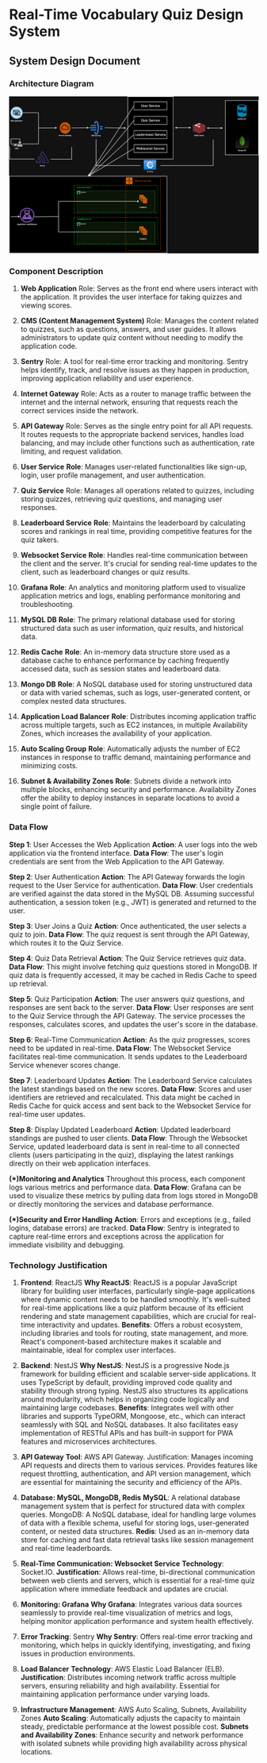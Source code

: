 # Real-Time Vocabulary Quiz Design System

## System Design Document
### Architecture Diagram
![Architecture Diagram](./architecture_diagram.png)

### Component Description
1. **Web Application**
Role: Serves as the front end where users interact with the application. It provides the user interface for taking quizzes and viewing scores.

2. **CMS (Content Management System)**
Role: Manages the content related to quizzes, such as questions, answers, and user guides. It allows administrators to update quiz content without needing to modify the application code.

3. **Sentry**
Role: A tool for real-time error tracking and monitoring. Sentry helps identify, track, and resolve issues as they happen in production, improving application reliability and user experience.

4. **Internet Gateway**
Role: Acts as a router to manage traffic between the internet and the internal network, ensuring that requests reach the correct services inside the network.

5. **API Gateway**
Role: Serves as the single entry point for all API requests. It routes requests to the appropriate backend services, handles load balancing, and may include other functions such as authentication, rate limiting, and request validation.

6. **User Service**
**Role**: Manages user-related functionalities like sign-up, login, user profile management, and user authentication.

7. **Quiz Service**
Role: Manages all operations related to quizzes, including storing quizzes, retrieving quiz questions, and managing user responses.

8. **Leaderboard Service**
**Role**: Maintains the leaderboard by calculating scores and rankings in real time, providing competitive features for the quiz takers.

9. **Websocket Service**
**Role**: Handles real-time communication between the client and the server. It's crucial for sending real-time updates to the client, such as leaderboard changes or quiz results.

10. **Grafana**
**Role**: An analytics and monitoring platform used to visualize application metrics and logs, enabling performance monitoring and troubleshooting.

11. **MySQL DB**
**Role**: The primary relational database used for storing structured data such as user information, quiz results, and historical data.

12. **Redis Cache**
**Role**: An in-memory data structure store used as a database cache to enhance performance by caching frequently accessed data, such as session states and leaderboard data.

13. **Mongo DB**
**Role**: A NoSQL database used for storing unstructured data or data with varied schemas, such as logs, user-generated content, or complex nested data structures.

14. **Application Load Balancer**
**Role**: Distributes incoming application traffic across multiple targets, such as EC2 instances, in multiple Availability Zones, which increases the availability of your application.

15. **Auto Scaling Group**
**Role**: Automatically adjusts the number of EC2 instances in response to traffic demand, maintaining performance and minimizing costs.

16. **Subnet & Availability Zones**
**Role**: Subnets divide a network into multiple blocks, enhancing security and performance. Availability Zones offer the ability to deploy instances in separate locations to avoid a single point of failure.

### Data Flow
**Step 1**: User Accesses the Web Application
**Action**: A user logs into the web application via the frontend interface.
**Data Flow**: The user's login credentials are sent from the Web Application to the API Gateway.

**Step 2**: User Authentication
**Action**: The API Gateway forwards the login request to the User Service for authentication.
**Data Flow**: User credentials are verified against the data stored in the MySQL DB. Assuming successful authentication, a session token (e.g., JWT) is generated and returned to the user.

**Step 3**: User Joins a Quiz
**Action**: Once authenticated, the user selects a quiz to join.
**Data Flow**: The quiz request is sent through the API Gateway, which routes it to the Quiz Service.

**Step 4**: Quiz Data Retrieval
**Action**: The Quiz Service retrieves quiz data.
**Data Flow**: This might involve fetching quiz questions stored in MongoDB. If quiz data is frequently accessed, it may be cached in Redis Cache to speed up retrieval.

**Step 5**: Quiz Participation
**Action**: The user answers quiz questions, and responses are sent back to the server.
**Data Flow**: User responses are sent to the Quiz Service through the API Gateway. The service processes the responses, calculates scores, and updates the user's score in the database.

**Step 6**: Real-Time Communication
**Action**: As the quiz progresses, scores need to be updated in real-time.
**Data Flow**: The Websocket Service facilitates real-time communication. It sends updates to the Leaderboard Service whenever scores change.

**Step 7**: Leaderboard Updates
**Action**: The Leaderboard Service calculates the latest standings based on the new scores.
**Data Flow**: Scores and user identifiers are retrieved and recalculated. This data might be cached in Redis Cache for quick access and sent back to the Websocket Service for real-time user updates.

**Step 8**: Display Updated Leaderboard
**Action**: Updated leaderboard standings are pushed to user clients.
**Data Flow**: Through the Websocket Service, updated leaderboard data is sent in real-time to all connected clients (users participating in the quiz), displaying the latest rankings directly on their web application interfaces.

**(*)Monitoring and Analytics**
Throughout this process, each component logs various metrics and performance data.
**Data Flow**: Grafana can be used to visualize these metrics by pulling data from logs stored in MongoDB or directly monitoring the services and database performance.

**(*)Security and Error Handling**
**Action**: Errors and exceptions (e.g., failed logins, database errors) are tracked.
**Data Flow**: Sentry is integrated to capture real-time errors and exceptions across the application for immediate visibility and debugging.

### Technology Justification
1. **Frontend**: ReactJS
**Why ReactJS**: ReactJS is a popular JavaScript library for building user interfaces, particularly single-page applications where dynamic content needs to be handled smoothly. It's well-suited for real-time applications like a quiz platform because of its efficient rendering and state management capabilities, which are crucial for real-time interactivity and updates.
**Benefits**: Offers a robust ecosystem, including libraries and tools for routing, state management, and more. React's component-based architecture makes it scalable and maintainable, ideal for complex user interfaces.

2. **Backend**: NestJS
**Why NestJS**: NestJS is a progressive Node.js framework for building efficient and scalable server-side applications. It uses TypeScript by default, providing improved code quality and stability through strong typing. NestJS also structures its applications around modularity, which helps in organizing code logically and maintaining large codebases.
**Benefits**: Integrates well with other libraries and supports TypeORM, Mongoose, etc., which can interact seamlessly with SQL and NoSQL databases. It also facilitates easy implementation of RESTful APIs and has built-in support for PWA features and microservices architectures.

3. **API Gateway**
**Tool**: AWS API Gateway.
Justification: Manages incoming API requests and directs them to various services. Provides features like request throttling, authentication, and API version management, which are essential for maintaining the security and efficiency of the APIs.

4. **Database: MySQL, MongoDB, Redis**
**MySQL**: A relational database management system that is perfect for structured data with complex queries.
MongoDB: A NoSQL database, ideal for handling large volumes of data with a flexible schema, useful for storing logs, user-generated content, or nested data structures.
**Redis**: Used as an in-memory data store for caching and fast data retrieval tasks like session management and real-time leaderboards.

5. **Real-Time Communication: Websocket Service**
**Technology**: Socket.IO.
**Justification**: Allows real-time, bi-directional communication between web clients and servers, which is essential for a real-time quiz application where immediate feedback and updates are crucial.

6. **Monitoring: Grafana**
**Why Grafana**: Integrates various data sources seamlessly to provide real-time visualization of metrics and logs, helping monitor application performance and system health effectively.

7. **Error Tracking**: Sentry
**Why Sentry**: Offers real-time error tracking and monitoring, which helps in quickly identifying, investigating, and fixing issues in production environments.

8. **Load Balancer**
**Technology**: AWS Elastic Load Balancer (ELB).
**Justification**: Distributes incoming network traffic across multiple servers, ensuring reliability and high availability. Essential for maintaining application performance under varying loads.

9. **Infrastructure Management**: AWS Auto Scaling, Subnets, Availability Zones
**Auto Scaling**: Automatically adjusts the capacity to maintain steady, predictable performance at the lowest possible cost.
**Subnets and Availability Zones**: Enhance security and network performance with isolated subnets while providing high availability across physical locations.